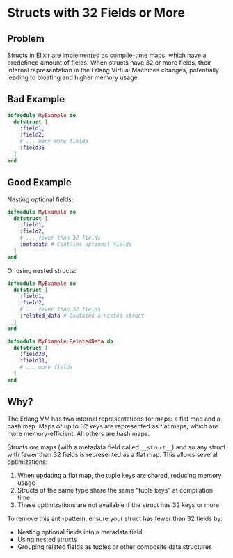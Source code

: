 # Structs with 32 Fields or More

## Problem

Structs in Elixir are implemented as compile-time maps, which have a predefined amount of fields. When structs have 32 or more fields, their internal representation in the Erlang Virtual Machines changes, potentially leading to bloating and higher memory usage.

## Bad Example

```elixir
defmodule MyExample do
  defstruct [
    :field1,
    :field2,
    # ... many more fields
    :field35
  ]
end
```

## Good Example

Nesting optional fields:

```elixir
defmodule MyExample do
  defstruct [
    :field1,
    :field2,
    # ... fewer than 32 fields
    :metadata # Contains optional fields
  ]
end
```

Or using nested structs:

```elixir
defmodule MyExample do
  defstruct [
    :field1,
    :field2,
    # ... fewer than 32 fields
    :related_data # Contains a nested struct
  ]
end

defmodule MyExample.RelatedData do
  defstruct [
    :field30,
    :field31,
    # ... more fields
  ]
end
```

## Why?

The Erlang VM has two internal representations for maps: a flat map and a hash map. Maps of up to 32 keys are represented as flat maps, which are more memory-efficient. All others are hash maps.

Structs *are* maps (with a metadata field called `__struct__`) and so any struct with fewer than 32 fields is represented as a flat map. This allows several optimizations:

1. When updating a flat map, the tuple keys are shared, reducing memory usage
2. Structs of the same type share the same "tuple keys" at compilation time
3. These optimizations are not available if the struct has 32 keys or more

To remove this anti-pattern, ensure your struct has fewer than 32 fields by:
- Nesting optional fields into a metadata field
- Using nested structs
- Grouping related fields as tuples or other composite data structures
